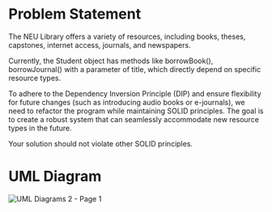 # Problem Statement
The NEU Library offers a variety of resources, including books, theses, capstones, internet access, journals, and newspapers.

Currently, the Student object has methods like borrowBook(), borrowJournal() with a parameter of title, which directly depend on specific resource types.

To adhere to the Dependency Inversion Principle (DIP) and ensure flexibility for future changes (such as introducing audio books or e-journals), we need to refactor the program while maintaining SOLID principles. The goal is to create a robust system that can seamlessly accommodate new resource types in the future.

Your solution should not violate other SOLID principles.

#
# UML Diagram
![UML Diagrams 2 - Page 1](https://github.com/LeikaGalvez/SOLID_designPattern/assets/142652629/a4f3bbfe-dc6f-466c-875c-83b781765697)



